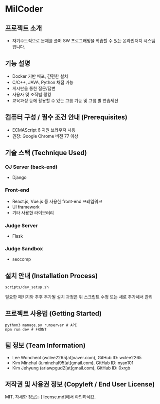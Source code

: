 # MilCoder

## 프로젝트 소개
- 자기주도적으로 문제를 풀며 SW 프로그래밍을 학습할 수 있는 온라인저지 시스템입니다.

## 기능 설명
- Docker 기반 배포, 간편한 설치
- C/C++, JAVA, Python 채점 가능
- 게시판을 통한 질문/답변
- 사용자 및 조직별 랭킹
- 교육과정 등에 활용할 수 있는 그룹 기능 및 그룹 별 연습세션

## 컴퓨터 구성 / 필수 조건 안내 (Prerequisites)
- ECMAScript 6 지원 브라우저 사용
- 권장: Google Chrome 버전 77 이상

## 기술 스택 (Technique Used)

### OJ Server (back-end)
- Django

### Front-end
- React.js, Vue.js 등 사용한 front-end 프레임워크 
- UI framework
- 기타 사용한 라이브러리

### Judge Server
- Flask

### Judge Sandbox
- seccomp

## 설치 안내 (Installation Process)
```shell
scripts/dev_setup.sh
```

필요한 패키지와 추후 추가될 설치 과정은 위 스크립트 수정 또는 새로 추가헤서 관리 

## 프로젝트 사용법 (Getting Started)
```shell
python3 manage.py runserver # API
npm run dev # FRONT
```

## 팀 정보 (Team Information)
- Lee Woncheol (wclee2265\[at\]naver.com), GitHub ID: wclee2265
- Kim Minchul (k.minchul95\[at\]gmail.com), GitHub ID: nyan101
- Kim Jehyung (arlawpgud2\[at\]gmail.com), GitHub ID: 0xrgb

## 저작권 및 사용권 정보 (Copyleft / End User License)
MIT. 자세한 정보는 [license.md]에서 확인하세요.
